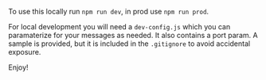 To use this locally run `npm run dev`, in prod use `npm run prod`. 

For local development you will need a `dev-config.js` which you can paramaterize for your messages as needed. It also contains a port param. A sample is provided, but it is included in the `.gitignore` to avoid accidental exposure.

Enjoy!